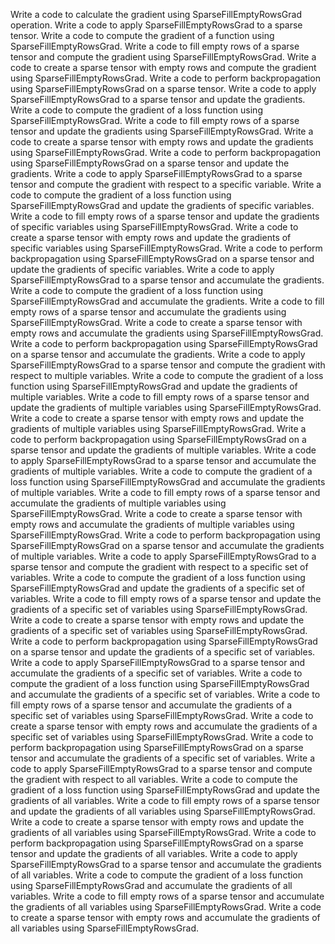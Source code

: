 Write a code to calculate the gradient using SparseFillEmptyRowsGrad operation.
Write a code to apply SparseFillEmptyRowsGrad to a sparse tensor.
Write a code to compute the gradient of a function using SparseFillEmptyRowsGrad.
Write a code to fill empty rows of a sparse tensor and compute the gradient using SparseFillEmptyRowsGrad.
Write a code to create a sparse tensor with empty rows and compute the gradient using SparseFillEmptyRowsGrad.
Write a code to perform backpropagation using SparseFillEmptyRowsGrad on a sparse tensor.
Write a code to apply SparseFillEmptyRowsGrad to a sparse tensor and update the gradients.
Write a code to compute the gradient of a loss function using SparseFillEmptyRowsGrad.
Write a code to fill empty rows of a sparse tensor and update the gradients using SparseFillEmptyRowsGrad.
Write a code to create a sparse tensor with empty rows and update the gradients using SparseFillEmptyRowsGrad.
Write a code to perform backpropagation using SparseFillEmptyRowsGrad on a sparse tensor and update the gradients.
Write a code to apply SparseFillEmptyRowsGrad to a sparse tensor and compute the gradient with respect to a specific variable.
Write a code to compute the gradient of a loss function using SparseFillEmptyRowsGrad and update the gradients of specific variables.
Write a code to fill empty rows of a sparse tensor and update the gradients of specific variables using SparseFillEmptyRowsGrad.
Write a code to create a sparse tensor with empty rows and update the gradients of specific variables using SparseFillEmptyRowsGrad.
Write a code to perform backpropagation using SparseFillEmptyRowsGrad on a sparse tensor and update the gradients of specific variables.
Write a code to apply SparseFillEmptyRowsGrad to a sparse tensor and accumulate the gradients.
Write a code to compute the gradient of a loss function using SparseFillEmptyRowsGrad and accumulate the gradients.
Write a code to fill empty rows of a sparse tensor and accumulate the gradients using SparseFillEmptyRowsGrad.
Write a code to create a sparse tensor with empty rows and accumulate the gradients using SparseFillEmptyRowsGrad.
Write a code to perform backpropagation using SparseFillEmptyRowsGrad on a sparse tensor and accumulate the gradients.
Write a code to apply SparseFillEmptyRowsGrad to a sparse tensor and compute the gradient with respect to multiple variables.
Write a code to compute the gradient of a loss function using SparseFillEmptyRowsGrad and update the gradients of multiple variables.
Write a code to fill empty rows of a sparse tensor and update the gradients of multiple variables using SparseFillEmptyRowsGrad.
Write a code to create a sparse tensor with empty rows and update the gradients of multiple variables using SparseFillEmptyRowsGrad.
Write a code to perform backpropagation using SparseFillEmptyRowsGrad on a sparse tensor and update the gradients of multiple variables.
Write a code to apply SparseFillEmptyRowsGrad to a sparse tensor and accumulate the gradients of multiple variables.
Write a code to compute the gradient of a loss function using SparseFillEmptyRowsGrad and accumulate the gradients of multiple variables.
Write a code to fill empty rows of a sparse tensor and accumulate the gradients of multiple variables using SparseFillEmptyRowsGrad.
Write a code to create a sparse tensor with empty rows and accumulate the gradients of multiple variables using SparseFillEmptyRowsGrad.
Write a code to perform backpropagation using SparseFillEmptyRowsGrad on a sparse tensor and accumulate the gradients of multiple variables.
Write a code to apply SparseFillEmptyRowsGrad to a sparse tensor and compute the gradient with respect to a specific set of variables.
Write a code to compute the gradient of a loss function using SparseFillEmptyRowsGrad and update the gradients of a specific set of variables.
Write a code to fill empty rows of a sparse tensor and update the gradients of a specific set of variables using SparseFillEmptyRowsGrad.
Write a code to create a sparse tensor with empty rows and update the gradients of a specific set of variables using SparseFillEmptyRowsGrad.
Write a code to perform backpropagation using SparseFillEmptyRowsGrad on a sparse tensor and update the gradients of a specific set of variables.
Write a code to apply SparseFillEmptyRowsGrad to a sparse tensor and accumulate the gradients of a specific set of variables.
Write a code to compute the gradient of a loss function using SparseFillEmptyRowsGrad and accumulate the gradients of a specific set of variables.
Write a code to fill empty rows of a sparse tensor and accumulate the gradients of a specific set of variables using SparseFillEmptyRowsGrad.
Write a code to create a sparse tensor with empty rows and accumulate the gradients of a specific set of variables using SparseFillEmptyRowsGrad.
Write a code to perform backpropagation using SparseFillEmptyRowsGrad on a sparse tensor and accumulate the gradients of a specific set of variables.
Write a code to apply SparseFillEmptyRowsGrad to a sparse tensor and compute the gradient with respect to all variables.
Write a code to compute the gradient of a loss function using SparseFillEmptyRowsGrad and update the gradients of all variables.
Write a code to fill empty rows of a sparse tensor and update the gradients of all variables using SparseFillEmptyRowsGrad.
Write a code to create a sparse tensor with empty rows and update the gradients of all variables using SparseFillEmptyRowsGrad.
Write a code to perform backpropagation using SparseFillEmptyRowsGrad on a sparse tensor and update the gradients of all variables.
Write a code to apply SparseFillEmptyRowsGrad to a sparse tensor and accumulate the gradients of all variables.
Write a code to compute the gradient of a loss function using SparseFillEmptyRowsGrad and accumulate the gradients of all variables.
Write a code to fill empty rows of a sparse tensor and accumulate the gradients of all variables using SparseFillEmptyRowsGrad.
Write a code to create a sparse tensor with empty rows and accumulate the gradients of all variables using SparseFillEmptyRowsGrad.